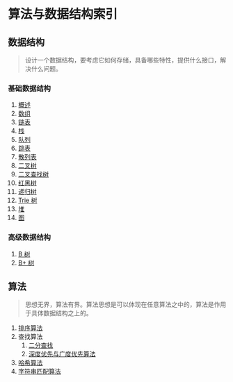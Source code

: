 # 算法与数据结构索引

## 数据结构

> 设计一个数据结构，要考虑它如何存储，具备哪些特性，提供什么接口，解决什么问题。

### 基础数据结构

1. [概述](./data_struct/overview.md)
2. [数组](./data_struct/array.md)
3. [链表](./data_struct/list.md)
4. [栈](./data_struct/stack.md)
5. [队列](./data_struct/queue.md)
6. [跳表](./data_struct/skip_list.md)
7. [散列表](./data_struct/hash_table.md)
8. [二叉树](./data_struct/binary_tree.md)
9. [二叉查找树](./data_struct/binary_search_tree.md)
10. [红黑树](./data_struct/red_black_tree.md)
11. [递归树](./data_struct/recursion_tree.md)
12. [Trie 树](./data_struct/trie_tree.md)
13. [堆](./data_struct/heap.md)
14. [图](./data_struct/graph.md)

### 高级数据结构

1. [B 树](./data_struct/b_tree.md)
2. [B+ 树](./data_struct/b+tree.md)

## 算法

> 思想无界，算法有界。算法思想是可以体现在任意算法之中的，算法是作用于具体数据结构之上的。

1. [排序算法](./algorithm/sorting.md)
2. 查找算法
   1. [二分查找](./algorithm/search/binary_search.md)
   2. [深度优先与广度优先算法](./algorithm/search/bfs_dfs.md)
3. [哈希算法](./algorithm/hashing.md)
4. [字符串匹配算法](./algorithm/string_matching.md)